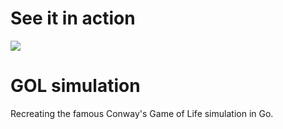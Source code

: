 # See it in action

![](https://github.com/Sieep-Coding/GOL/blob/main/gol.gif)

# GOL simulation

Recreating the famous Conway's Game of Life simulation in Go.
